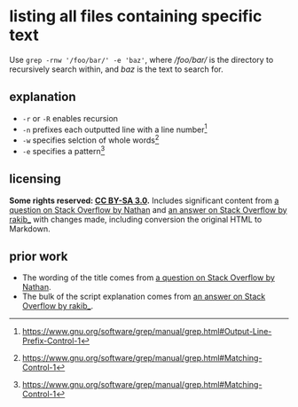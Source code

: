 # listing all files containing specific text
Use `grep -rnw '/foo/bar/' -e 'baz'`, where */foo/bar/* is the directory to recursively search within, and *baz* is the text to search for.

## explanation

- `-r` or `-R` enables recursion
- `-n` prefixes each outputted line with a line number[^lsfctxt1]
- `-w` specifies selction of whole words[^lsfctxt2]
- `-e` specifies a pattern[^lsfctxt2]

## licensing ###
**Some rights reserved: [CC BY-SA 3.0](https://creativecommons.org/licenses/by-sa/3.0/).** Includes significant content from [a question on Stack Overflow by Nathan](https://stackoverflow.com/questions/16956810/how-do-i-find-all-files-containing-specific-text-on-linux/) and [an answer on Stack Overflow by rakib_](https://stackoverflow.com/questions/16956810/how-do-i-find-all-files-containing-specific-text-on-linux/16957078#16957078) with changes made, including conversion the original HTML to Markdown.

## prior work
- The wording of the title comes from [a question on Stack Overflow by Nathan](https://stackoverflow.com/questions/16956810/how-do-i-find-all-files-containing-specific-text-on-linux/).
- The bulk of the script explanation comes from [an answer on Stack Overflow by rakib_](https://stackoverflow.com/questions/16956810/how-do-i-find-all-files-containing-specific-text-on-linux/16957078#16957078).

[^lsfctxt1]: https://www.gnu.org/software/grep/manual/grep.html#Output-Line-Prefix-Control-1
[^lsfctxt2]: https://www.gnu.org/software/grep/manual/grep.html#Matching-Control-1
